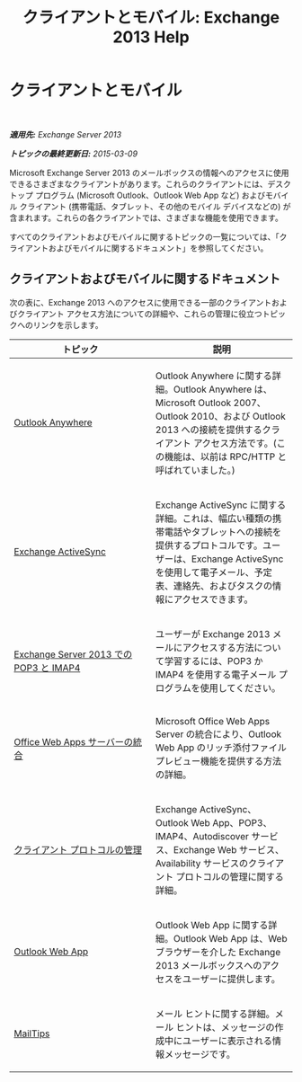 ﻿---
title: 'クライアントとモバイル: Exchange 2013 Help'
TOCTitle: クライアントとモバイル
ms:assetid: d67342e7-6ee0-4228-9f84-721b2a53fb4c
ms:mtpsurl: https://technet.microsoft.com/ja-jp/library/JJ150572(v=EXCHG.150)
ms:contentKeyID: 48270095
ms.date: 04/24/2018
mtps_version: v=EXCHG.150
ms.translationtype: HT
---

# クライアントとモバイル

 

_**適用先:** Exchange Server 2013_

_**トピックの最終更新日:** 2015-03-09_

Microsoft Exchange Server 2013 のメールボックスの情報へのアクセスに使用できるさまざまなクライアントがあります。これらのクライアントには、デスクトップ プログラム (Microsoft Outlook、Outlook Web App など) およびモバイル クライアント (携帯電話、タブレット、その他のモバイル デバイスなどの) が含まれます。これらの各クライアントでは、さまざまな機能を使用できます。

すべてのクライアントおよびモバイルに関するトピックの一覧については、「クライアントおよびモバイルに関するドキュメント」を参照してください。

## クライアントおよびモバイルに関するドキュメント

次の表に、Exchange 2013 へのアクセスに使用できる一部のクライアントおよびクライアント アクセス方法についての詳細や、これらの管理に役立つトピックへのリンクを示します。


<table>
<colgroup>
<col style="width: 50%" />
<col style="width: 50%" />
</colgroup>
<thead>
<tr class="header">
<th>トピック</th>
<th>説明</th>
</tr>
</thead>
<tbody>
<tr class="odd">
<td><p><a href="outlook-anywhere-exchange-2013-help.md">Outlook Anywhere</a></p></td>
<td><p>Outlook Anywhere に関する詳細。Outlook Anywhere は、Microsoft Outlook 2007、Outlook 2010、および Outlook 2013 への接続を提供するクライアント アクセス方法です。(この機能は、以前は RPC/HTTP と呼ばれていました。)</p></td>
</tr>
<tr class="even">
<td><p><a href="exchange-activesync-exchange-2013-help.md">Exchange ActiveSync</a></p></td>
<td><p>Exchange ActiveSync に関する詳細。これは、幅広い種類の携帯電話やタブレットへの接続を提供するプロトコルです。ユーザーは、Exchange ActiveSync を使用して電子メール、予定表、連絡先、およびタスクの情報にアクセスできます。</p></td>
</tr>
<tr class="odd">
<td><p><a href="pop3-and-imap4-in-exchange-server-2013-exchange-2013-help.md">Exchange Server 2013 での POP3 と IMAP4</a></p></td>
<td><p>ユーザーが Exchange 2013 メールにアクセスする方法について学習するには、POP3 か IMAP4 を使用する電子メール プログラムを使用してください。</p></td>
</tr>
<tr class="even">
<td><p><a href="https://technet.microsoft.com/ja-jp/library/jj150495(v=exchg.150)">Office Web Apps サーバーの統合</a></p></td>
<td><p>Microsoft Office Web Apps Server の統合により、Outlook Web App のリッチ添付ファイル プレビュー機能を提供する方法の詳細。</p></td>
</tr>
<tr class="odd">
<td><p><a href="client-protocol-management-exchange-2013-help.md">クライアント プロトコルの管理</a></p></td>
<td><p>Exchange ActiveSync、Outlook Web App、POP3、IMAP4、Autodiscover サービス、Exchange Web サービス、Availability サービスのクライアント プロトコルの管理に関する詳細。</p></td>
</tr>
<tr class="even">
<td><p><a href="outlook-web-app-exchange-2013-help.md">Outlook Web App</a></p></td>
<td><p>Outlook Web App に関する詳細。Outlook Web App は、Web ブラウザーを介した Exchange 2013 メールボックスへのアクセスをユーザーに提供します。</p></td>
</tr>
<tr class="odd">
<td><p><a href="mailtips-exchange-2013-help.md">MailTips</a></p></td>
<td><p>メール ヒントに関する詳細。メール ヒントは、メッセージの作成中にユーザーに表示される情報メッセージです。</p></td>
</tr>
</tbody>
</table>

